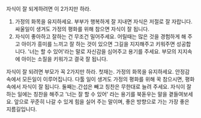 
자식이 잘
되게하려면
이 2가지만 하라.
1. 가정의 화목을 유지하세요.
부부가 행복하게 잘 지내면 자식은 저절로 잘 자랍니다.
싸울일이 생겨도 가정의 평화를 위해 참으면 자식이 잘 됩니다.
2. 자식이 좋아하고 잘하는 건 무조건 밀어주세요.
어릴때는 많은 것을 경험하게 해 주고 아이가 흥미를 느끼고 잘 하는 것이 있으면
그길을 지지해주고 키워주면 성공합니다. '너는 할 수 있어'라는 말로 자신감을 심어주고
용기를 주세요. 부모의 지지속에 아이는 소질을 키워가고 결국 잘 됩니다. 

자식이 잘 되려면
 부모가
꼭 2가지만 하라.
첫재는. 가정의 화목을 유지하세요. 안정감 속에서 모든일이 이루어집니다.
다툴 일이 생겨도 가정의 평화를 위해 꾹 참으시면, 평화속에서 자식이 잘 됩니다.
둘째는.간섭은 빼고 칭찬은 무한대로 늘려 주세요. 
자식이 잘하는 일에는 칭찬을 해주고 '너는 잘 할 수 있어' 라는 용기를 북돋우는 말을 곁들여보세요.
앞으로 꾸준히 나갈 수 있게 힘을 실어 주는 말이며, 좋은 방향으로 가는 가장 좋은 지름길입니다.